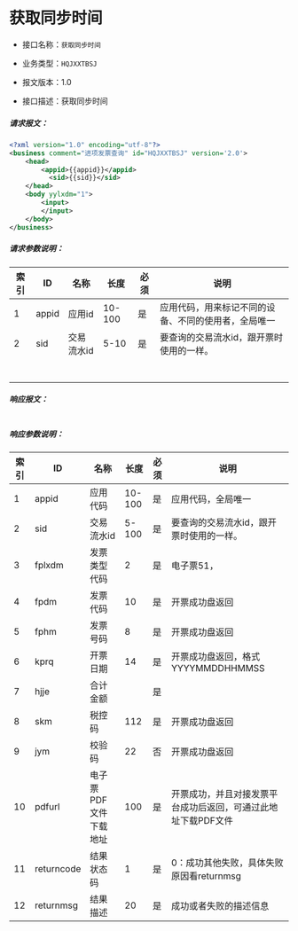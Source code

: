 # 获取同步时间

- 接口名称：`获取同步时间`

- 业务类型：`HQJXXTBSJ`

- 报文版本：1.0

- 接口描述：获取同步时间

##### 请求报文：

```xml
<?xml version="1.0" encoding="utf-8"?>
<business comment="进项发票查询" id="HQJXXTBSJ" version='2.0'>
	<head>
		<appid>{{appid}}</appid>
		  <sid>{{sid}}</sid>
	</head>
	<body yylxdm="1">
		<input>
		</input>
	</body>
</business>

```

##### 请求参数说明：

| 索引 | ID    | 名称       | 长度   | 必须 | 说明                                                 |
| ---- | ----- | ---------- | ------ | ---- | ---------------------------------------------------- |
| 1    | appid | 应用id     | 10-100 | 是   | 应用代码，用来标记不同的设备、不同的使用者，全局唯一 |
| 2    | sid   | 交易流水id | 5-10   | 是   | 要查询的交易流水id，跟开票时使用的一样。             |
|      |       |            |        |      |                                                      |
|      |       |            |        |      |                                                      |
|      |       |            |        |      |                                                      |
|      |       |            |        |      |                                                      |
|      |       |            |        |      |                                                      |
|      |       |            |        |      |                                                      |
|      |       |            |        |      |                                                      |

##### 响应报文：

```xml

```

##### 响应参数说明：    

| 索引 | ID         | 名称                  | 长度   | 必须 | 说明                                                         |
| ---- | ---------- | --------------------- | ------ | ---- | ------------------------------------------------------------ |
| 1    | appid      | 应用代码              | 10-100 | 是   | 应用代码，全局唯一                                           |
| 2    | sid        | 交易流水id            | 5-100  | 是   | 要查询的交易流水id，跟开票时使用的一样。                     |
| 3    | fplxdm     | 发票类型代码          | 2      | 是   | 电子票51，                                                   |
| 4    | fpdm       | 发票代码              | 10     | 是   | 开票成功盘返回                                               |
| 5    | fphm       | 发票号码              | 8      | 是   | 开票成功盘返回                                               |
| 6    | kprq       | 开票日期              | 14     | 是   | 开票成功盘返回，格式YYYYMMDDHHMMSS                           |
| 7    | hjje       | 合计金额              |        | 是   |                                                              |
| 8    | skm        | 税控码                | 112    | 是   | 开票成功盘返回                                               |
| 9    | jym        | 校验码                | 22     | 否   | 开票成功盘返回                                               |
| 10   | pdfurl     | 电子票PDF文件下载地址 | 100    | 是   | 开票成功，并且对接发票平台成功后返回，可通过此地址下载PDF文件 |
| 11   | returncode | 结果状态码            | 1      | 是   | 0：成功其他失败，具体失败原因看returnmsg                     |
| 12   | returnmsg  | 结果描述              | 20     | 是   | 成功或者失败的描述信息                                       |